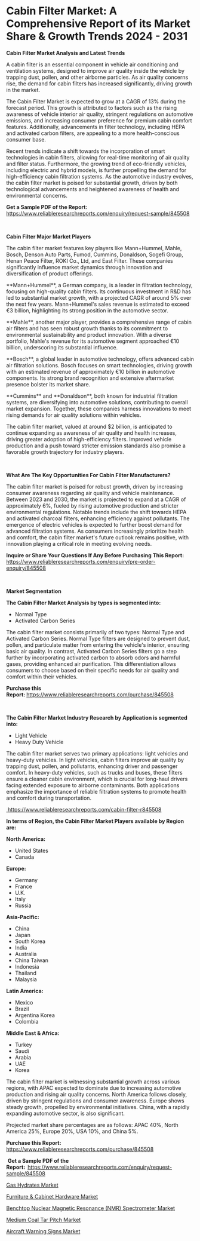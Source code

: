 <p><h1>Cabin Filter Market: A Comprehensive Report of its Market Share & Growth Trends 2024 - 2031</h1></p><p><strong>Cabin Filter Market Analysis and Latest Trends</strong></p>
<p><p>A cabin filter is an essential component in vehicle air conditioning and ventilation systems, designed to improve air quality inside the vehicle by trapping dust, pollen, and other airborne particles. As air quality concerns rise, the demand for cabin filters has increased significantly, driving growth in the market.</p><p>The Cabin Filter Market is expected to grow at a CAGR of 13% during the forecast period. This growth is attributed to factors such as the rising awareness of vehicle interior air quality, stringent regulations on automotive emissions, and increasing consumer preference for premium cabin comfort features. Additionally, advancements in filter technology, including HEPA and activated carbon filters, are appealing to a more health-conscious consumer base. </p><p>Recent trends indicate a shift towards the incorporation of smart technologies in cabin filters, allowing for real-time monitoring of air quality and filter status. Furthermore, the growing trend of eco-friendly vehicles, including electric and hybrid models, is further propelling the demand for high-efficiency cabin filtration systems. As the automotive industry evolves, the cabin filter market is poised for substantial growth, driven by both technological advancements and heightened awareness of health and environmental concerns.</p></p>
<p><strong>Get a Sample PDF of the Report:&nbsp;</strong> <a href="https://www.reliableresearchreports.com/enquiry/request-sample/845508?utm_campaign=4&utm_medium=2&utm_source=Github&utm_content=ia&utm_term=02112024&utm_id=cabin-filter">https://www.reliableresearchreports.com/enquiry/request-sample/845508</a></p>
<p>&nbsp;</p>
<p><strong>Cabin Filter Major Market Players</strong></p>
<p><p>The cabin filter market features key players like Mann+Hummel, Mahle, Bosch, Denson Auto Parts, Fumod, Cummins, Donaldson, Sogefi Group, Henan Peace Filter, ROKI Co., Ltd, and East Filter. These companies significantly influence market dynamics through innovation and diversification of product offerings.</p><p>**Mann+Hummel**, a German company, is a leader in filtration technology, focusing on high-quality cabin filters. Its continuous investment in R&D has led to substantial market growth, with a projected CAGR of around 5% over the next few years. Mann+Hummel's sales revenue is estimated to exceed €3 billion, highlighting its strong position in the automotive sector.</p><p>**Mahle**, another major player, provides a comprehensive range of cabin air filters and has seen robust growth thanks to its commitment to environmental sustainability and product innovation. With a diverse portfolio, Mahle's revenue for its automotive segment approached €10 billion, underscoring its substantial influence.</p><p>**Bosch**, a global leader in automotive technology, offers advanced cabin air filtration solutions. Bosch focuses on smart technologies, driving growth with an estimated revenue of approximately €10 billion in automotive components. Its strong brand recognition and extensive aftermarket presence bolster its market share.</p><p>**Cummins** and **Donaldson**, both known for industrial filtration systems, are diversifying into automotive solutions, contributing to overall market expansion. Together, these companies harness innovations to meet rising demands for air quality solutions within vehicles.</p><p>The cabin filter market, valued at around $2 billion, is anticipated to continue expanding as awareness of air quality and health increases, driving greater adoption of high-efficiency filters. Improved vehicle production and a push toward stricter emission standards also promise a favorable growth trajectory for industry players.</p></p>
<p>&nbsp;</p>
<p><strong>What Are The Key Opportunities For Cabin Filter Manufacturers?</strong></p>
<p><p>The cabin filter market is poised for robust growth, driven by increasing consumer awareness regarding air quality and vehicle maintenance. Between 2023 and 2030, the market is projected to expand at a CAGR of approximately 6%, fueled by rising automotive production and stricter environmental regulations. Notable trends include the shift towards HEPA and activated charcoal filters, enhancing efficiency against pollutants. The emergence of electric vehicles is expected to further boost demand for advanced filtration systems. As consumers increasingly prioritize health and comfort, the cabin filter market's future outlook remains positive, with innovation playing a critical role in meeting evolving needs.</p></p>
<p><strong>Inquire or Share Your Questions If Any Before Purchasing This Report:</strong> <a href="https://www.reliableresearchreports.com/enquiry/pre-order-enquiry/845508?utm_campaign=4&utm_medium=2&utm_source=Github&utm_content=ia&utm_term=02112024&utm_id=cabin-filter">https://www.reliableresearchreports.com/enquiry/pre-order-enquiry/845508</a></p>
<p>&nbsp;</p>
<p><strong>Market Segmentation</strong></p>
<p><strong>The Cabin Filter Market Analysis by types is segmented into:</strong></p>
<p><ul><li>Normal Type</li><li>Activated Carbon Series</li></ul></p>
<p><p>The cabin filter market consists primarily of two types: Normal Type and Activated Carbon Series. Normal Type filters are designed to prevent dust, pollen, and particulate matter from entering the vehicle's interior, ensuring basic air quality. In contrast, Activated Carbon Series filters go a step further by incorporating activated carbon to absorb odors and harmful gases, providing enhanced air purification. This differentiation allows consumers to choose based on their specific needs for air quality and comfort within their vehicles.</p></p>
<p><strong>Purchase this Report:&nbsp;</strong><a href="https://www.reliableresearchreports.com/purchase/845508?utm_campaign=4&utm_medium=2&utm_source=Github&utm_content=ia&utm_term=02112024&utm_id=cabin-filter">https://www.reliableresearchreports.com/purchase/845508</a></p>
<p>&nbsp;</p>
<p><strong>The Cabin Filter Market Industry Research by Application is segmented into:</strong></p>
<p><ul><li>Light Vehicle</li><li>Heavy Duty Vehicle</li></ul></p>
<p><p>The cabin filter market serves two primary applications: light vehicles and heavy-duty vehicles. In light vehicles, cabin filters improve air quality by trapping dust, pollen, and pollutants, enhancing driver and passenger comfort. In heavy-duty vehicles, such as trucks and buses, these filters ensure a cleaner cabin environment, which is crucial for long-haul drivers facing extended exposure to airborne contaminants. Both applications emphasize the importance of reliable filtration systems to promote health and comfort during transportation.</p></p>
<p><a href="https://www.reliableresearchreports.com/cabin-filter-r845508?utm_campaign=4&utm_medium=2&utm_source=Github&utm_content=ia&utm_term=02112024&utm_id=cabin-filter">&nbsp;https://www.reliableresearchreports.com/cabin-filter-r845508</a></p>
<p><strong>In terms of Region, the Cabin Filter Market Players available by Region are:</strong></p>
<p>
    <p> <strong> North America: </strong>
        <ul>
            <li>United States</li>
            <li>Canada</li>
        </ul>
        </p> 
    <p> <strong> Europe: </strong>
        <ul>
            <li>Germany</li>
            <li>France</li>
            <li>U.K.</li>
            <li>Italy</li>
            <li>Russia</li>
        </ul>
        </p> 
    <p> <strong> Asia-Pacific: </strong>
        <ul>
            <li>China</li>
            <li>Japan</li>
            <li>South Korea</li>
            <li>India</li>
            <li>Australia</li>
            <li>China Taiwan</li>
            <li>Indonesia</li>
            <li>Thailand</li>
            <li>Malaysia</li>
        </ul>
        </p> 
    <p> <strong> Latin America: </strong>
        <ul>
            <li>Mexico</li>
            <li>Brazil</li>
            <li>Argentina Korea</li>
            <li>Colombia</li>
        </ul>
        </p> 
    <p> <strong> Middle East & Africa: </strong>
        <ul>
            <li>Turkey</li>
            <li>Saudi</li>
            <li>Arabia</li>
            <li>UAE</li>
            <li>Korea</li>
        </ul>
    </p>
    </p>
<p><p>The cabin filter market is witnessing substantial growth across various regions, with APAC expected to dominate due to increasing automotive production and rising air quality concerns. North America follows closely, driven by stringent regulations and consumer awareness. Europe shows steady growth, propelled by environmental initiatives. China, with a rapidly expanding automotive sector, is also significant. </p><p>Projected market share percentages are as follows: APAC 40%, North America 25%, Europe 20%, USA 10%, and China 5%.</p></p>
<p><strong>Purchase this Report: </strong><a href="https://www.reliableresearchreports.com/purchase/845508?utm_campaign=4&utm_medium=2&utm_source=Github&utm_content=ia&utm_term=02112024&utm_id=cabin-filter">https://www.reliableresearchreports.com/purchase/845508</a></p>
<p>&nbsp;<strong>Get a Sample PDF of the Report:&nbsp;&nbsp;</strong><a href="https://www.reliableresearchreports.com/enquiry/request-sample/845508?utm_campaign=4&utm_medium=2&utm_source=Github&utm_content=ia&utm_term=02112024&utm_id=cabin-filter">https://www.reliableresearchreports.com/enquiry/request-sample/845508</a></p>
<p><strong></strong></p>
<p><p><a href="https://medium.com/@elroyjelfvi6/the-comprehensive-gas-hydrates-market-research-report-is-essential-for-understanding-current-343c22342c11?utm_campaign=4&utm_medium=2&utm_source=Github&utm_content=ia&utm_term=02112024&utm_id=cabin-filter">Gas Hydrates Market</a></p><p><a href="https://www.linkedin.com/pulse/global-furniture-cabinet-hardware-nexus-sector-confluences-fgxfc?utm_campaign=4&utm_medium=2&utm_source=Github&utm_content=ia&utm_term=02112024&utm_id=cabin-filter">Furniture & Cabinet Hardware Market</a></p><p><a href="https://issuu.com/reportprime-2/docs/benchtop-nuclear-magnetic-resonance_761fb927ec912f?utm_campaign=4&utm_medium=2&utm_source=Github&utm_content=ia&utm_term=02112024&utm_id=cabin-filter">Benchtop Nuclear Magnetic Resonance (NMR) Spectrometer Market</a></p><p><a href="https://www.linkedin.com/pulse/trends-global-medium-coal-tar-pitch-market-forecast-analysis-wpaee?utm_campaign=4&utm_medium=2&utm_source=Github&utm_content=ia&utm_term=02112024&utm_id=cabin-filter">Medium Coal Tar Pitch Market</a></p><p><a href="https://github.com/Armeladukagjini693/Market-Research-Report-List-1/blob/main/aircraft-warning-signs-market.md?utm_campaign=4&utm_medium=2&utm_source=Github&utm_content=ia&utm_term=02112024&utm_id=cabin-filter">Aircraft Warning Signs Market</a></p></p>